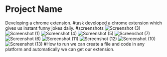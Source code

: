 # Project Name
Developing a chrome extension.
#task
developed a chrome extension which gives us instant funny jokes daily.
#screenshots
![Screenshot (3)](https://github.com/vandana152001/hackathon1/assets/152796988/941a6fe7-0dd8-4958-856f-14f6b31c0c6c)
![Screenshot (1)](https://github.com/vandana152001/hackathon1/assets/152796988/5eae26b3-cd28-4971-9a7d-969f1de8c3a0)
![Screenshot (4)](https://github.com/vandana152001/hackathon1/assets/152796988/575835d7-8fbe-45ea-bcb3-fd03c3b814a2)
![Screenshot (5)](https://github.com/vandana152001/hackathon1/assets/152796988/f07dd032-1587-420a-bc2a-06e51431258b)
![Screenshot (7)](https://github.com/vandana152001/hackathon1/assets/152796988/b964b66d-fd1b-4b5c-ab40-4fd7e84a3228)
![Screenshot (6)](https://github.com/vandana152001/hackathon1/assets/152796988/daf68a7a-3949-4616-ada6-495c41e05871)
![Screenshot (11)](https://github.com/vandana152001/hackathon1/assets/152796988/4a8eac90-c1a6-4bb7-bee1-28413f87872d)
![Screenshot (12)](https://github.com/vandana152001/hackathon1/assets/152796988/42b7a90c-c8a4-4c5f-85dd-5ee622b06e2b)
![Screenshot (10)](https://github.com/vandana152001/hackathon1/assets/152796988/ae651aa8-d36d-4e6c-b6f8-49b9d518493d)
![Screenshot (13)](https://github.com/vandana152001/hackathon1/assets/152796988/cfabbd5c-4817-43f9-bdae-053d61c61916)
#How to run
we can create a file and code in any platform and automatically we can  get our extension.










